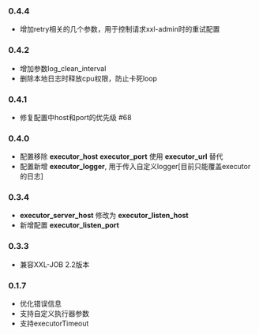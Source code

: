 ### 0.4.4
* 增加retry相关的几个参数，用于控制请求xxl-admin时的重试配置

### 0.4.2
* 增加参数log_clean_interval
* 删除本地日志时释放cpu权限，防止卡死loop

### 0.4.1
* 修复配置中host和port的优先级 #68

### 0.4.0
* 配置移除 **executor_host** **executor_port** 使用 **executor_url** 替代
* 配置新增 **executor_logger**, 用于传入自定义logger[目前只能覆盖executor的日志]

### 0.3.4
* **executor_server_host** 修改为 **executor_listen_host**
* 新增配置 **executor_listen_port**

### 0.3.3
* 兼容XXL-JOB 2.2版本

### 0.1.7

* 优化错误信息
* 支持自定义执行器参数
* 支持executorTimeout

